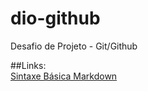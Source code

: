 # dio-github
Desafio de Projeto - Git/Github

##Links:
<br>[Sintaxe Básica Markdown](https://www.markdownguide.org/basic-syntax/)
